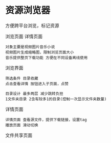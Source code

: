 # 资源浏览器
方便跨平台浏览，标记资源

浏览页面 详情页面

    对象主要是视频图片音乐小说
    视频图片生成缩略图，限制浏览页面大小
    音乐提供整页下载功能 方便在不同设备离线使用

 
浏览界面 

    筛选条件 目录收藏  
    点击查看详情 按钮进入子页面，点赞

    目录设计 最多两层 减少跳转负担
    1文件夹目录 2含有较多1的目录(控制一次显示文件夹数量)

详情页面

    详情页面 查看源文件，提供下载链接，设置tag 
    播放页面 滑动切换

文件共享页面



